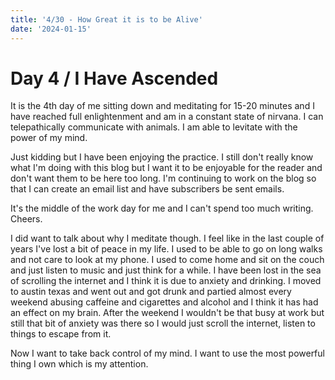 ```yaml
---
title: '4/30 - How Great it is to be Alive'
date: '2024-01-15'
---
```


# Day 4 / I Have Ascended

It is the 4th day of me sitting down and meditating for 15-20 minutes and I have reached full enlightenment and am in a constant state of nirvana. I can telepathically communicate with animals. I am able to levitate with the power of my mind. 

Just kidding but I have been enjoying the practice. I still don't really know what I'm doing with this blog but I want it to be enjoyable for the reader and don't want them to be here too long. I'm continuing to work on the blog so that I can create an email list and have subscribers be sent emails.

It's the middle of the work day for me and I can't spend too much writing. Cheers.

I did want to talk about why I meditate though. I feel like in the last couple of years I've lost a bit of peace in my life. I used to be able to go on long walks and not care to look at my phone. I used to come home and sit on the couch and just listen to music and just think for a while. I have been lost in the sea of scrolling the internet and I think it is due to anxiety and drinking. I moved to austin texas and went out and got drunk and partied almost every weekend abusing caffeine and cigarettes and alcohol and I think it has had an effect on my brain. After the weekend I wouldn't be that busy at work but still that bit of anxiety was there so I would just scroll the internet, listen to things to escape from it. 

Now I want to take back control of my mind. I want to use the most powerful thing I own which is my attention.